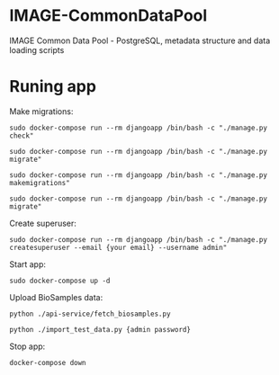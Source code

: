 # IMAGE-CommonDataPool
IMAGE Common Data Pool - PostgreSQL, metadata structure and data loading scripts

# Runing app


Make migrations:

```sudo docker-compose run --rm djangoapp /bin/bash -c "./manage.py check"```

```sudo docker-compose run --rm djangoapp /bin/bash -c "./manage.py migrate"```

```sudo docker-compose run --rm djangoapp /bin/bash -c "./manage.py makemigrations"```

```sudo docker-compose run --rm djangoapp /bin/bash -c "./manage.py migrate"```

Create superuser:

```sudo docker-compose run --rm djangoapp /bin/bash -c "./manage.py createsuperuser --email {your email} --username admin"```

Start app:

```sudo docker-compose up -d```

Upload BioSamples data:

```python ./api-service/fetch_biosamples.py```

```python ./import_test_data.py {admin password}```

Stop app:

```docker-compose down```

 
